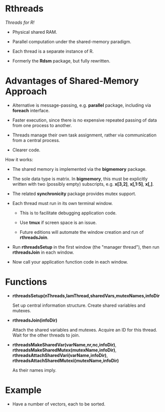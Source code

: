 # Rthreads

*Threads for R!*  

* Physical shared RAM.

* Parallel computation under the shared-memory paradigm.

* Each thread is a separate instance of R.

* Formerly the **Rdsm** package, but fully rewritten.

# Advantages of Shared-Memory Approach

* Alternative is message-passing, e.g. **parallel** package,
  including via **foreach** interface.

* Faster execution, since there is no expensive repeated passing
  of data from one process to another.

* Threads manage their own task assignment, rather via communication
  from a central process.

* Clearer code.

How it works:

* The shared memory is implemented via the **bigmemory** package.

* The sole data type is matrix. In **bigmemory**, this must be
  explicitly written with two (possibly empty) subscripts,
  e.g. **x[3,2]**, **x[,1:5]**, **x[,]**.

* The related **synchronicity** package provides mutex support.

* Each thread must run in its own terminal window.

  * This is to facilitate debugging application code.

  * Use **tmux** if screen space is an issue.

  * Future editions will automate the window creation and run
    of **rthreadsJoin**.

* Run **rthreadsSetup** in the first window (the "manager
  thread"), then run **rthreadsJoin** in each window.

* Now call your application function code in each window.

# Functions

* **rthreadsSetup(nThreads,IamThread,sharedVars,mutexNames,infoDir**

  Set up central information structure. Create shared variables and mutexes.

* **rthreadsJoin(infoDir)**

  Attach the shared variables and mutexes. Acquire an ID for this thread.
  Wait for the other threads to join.

* **rthreadsMakeSharedVar(varName,nr,nc,infoDir)**, 
  **rthreadsMakeSharedMutex(mutexName,infoDir)**,
  **rthreadsAttachSharedVari(varName,infoDir)**, 
  **rthreadsAttachSharedMutexi(mutexName,infoDir)** 

  As their names imply.

# Example

* Have a number of vectors, each to be sorted.



